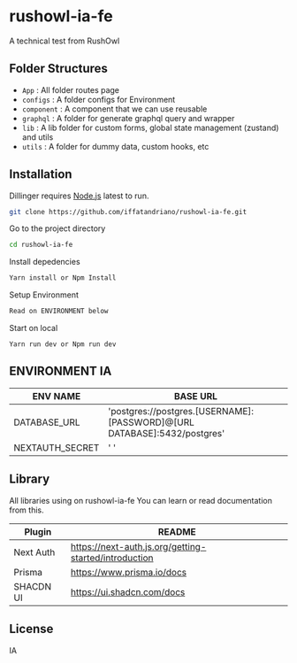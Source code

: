 # rushowl-ia-fe

A technical test from RushOwl

## Folder Structures

- `App` : All folder routes page
- `configs` : A folder configs for Environment
- `component` : A component that we can use reusable
- `graphql` : A folder for generate graphql query and wrapper
- `lib` : A lib folder for custom forms, global state management (zustand) and utils
- `utils` : A folder for dummy data, custom hooks, etc

## Installation

Dillinger requires [Node.js](https://nodejs.org/) latest to run.

```sh
git clone https://github.com/iffatandriano/rushowl-ia-fe.git
```

Go to the project directory

```sh
cd rushowl-ia-fe
```

Install depedencies

```sh
Yarn install or Npm Install
```

Setup Environment

```sh
Read on ENVIRONMENT below
```

Start on local

```
Yarn run dev or Npm run dev
```

## ENVIRONMENT IA

| ENV NAME        | BASE URL                                                                 |
| --------------- | ------------------------------------------------------------------------ |
| DATABASE_URL    | 'postgres://postgres.[USERNAME]:[PASSWORD]@[URL DATABASE]:5432/postgres' |
| NEXTAUTH_SECRET | ' '                                                                      |

## Library

All libraries using on rushowl-ia-fe
You can learn or read documentation from this.

| Plugin    | README                                                |
| --------- | ----------------------------------------------------- |
| Next Auth | https://next-auth.js.org/getting-started/introduction |
| Prisma    | https://www.prisma.io/docs                            |
| SHACDN UI | https://ui.shadcn.com/docs                            |

## License

IA
